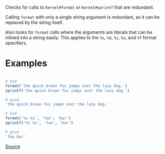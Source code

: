 
Checks for calls to `Kernel#format` or `Kernel#sprintf` that are redundant.

Calling `format` with only a single string argument is redundant, as it can be
replaced by the string itself.

Also looks for `format` calls where the arguments are literals that can be
inlined into a string easily. This applies to the `%s`, `%d`, `%i`, `%u`, and
`%f` format specifiers.

# Examples

```ruby

# bad
format('the quick brown fox jumps over the lazy dog.')
sprintf('the quick brown fox jumps over the lazy dog.')

# good
'the quick brown fox jumps over the lazy dog.'

# bad
format('%s %s', 'foo', 'bar')
sprintf('%s %s', 'foo', 'bar')

# good
'foo bar'
```

[Source](http://www.rubydoc.info/gems/rubocop/RuboCop/Cop/Style/RedundantFormat)